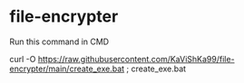 # file-encrypter

Run this command in CMD 

curl -O https://raw.githubusercontent.com/KaViShKa99/file-encrypter/main/create_exe.bat ; create_exe.bat